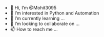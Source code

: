- 👋 Hi, I’m @Mohit3095
- 👀 I’m interested in Python and Automation
- 🌱 I’m currently learning ...
- 💞️ I’m looking to collaborate on ...
- 📫 How to reach me ...

<!---
Mohit3095/Mohit3095 is a ✨ special ✨ repository because its `README.md` (this file) appears on your GitHub profile.
You can click the Preview link to take a look at your changes.
--->
